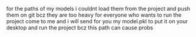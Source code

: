 for the paths of my models i couldnt load them from the project and push them on git bcz they are too heavy 
for everyone who wants to run the project come to me and i will send for you my model.pkl to put it on your desktop and run the project 
bcz this path can cause probs 
